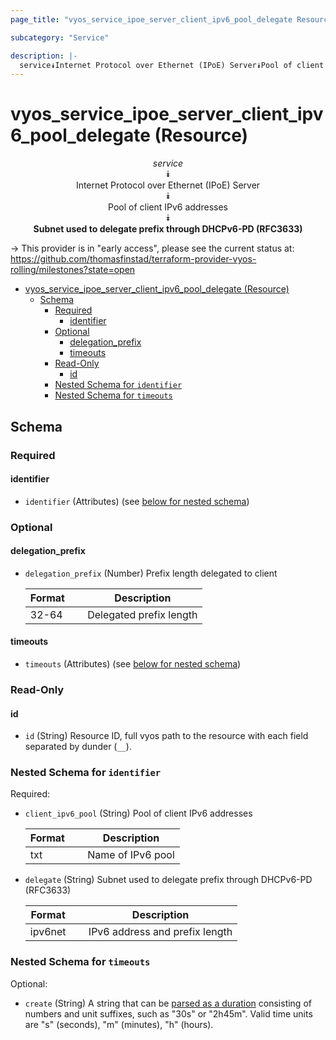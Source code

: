 ```yaml
---
page_title: "vyos_service_ipoe_server_client_ipv6_pool_delegate Resource - vyos"

subcategory: "Service"

description: |-
  service⯯Internet Protocol over Ethernet (IPoE) Server⯯Pool of client IPv6 addresses⯯Subnet used to delegate prefix through DHCPv6-PD (RFC3633)
---
```


# vyos_service_ipoe_server_client_ipv6_pool_delegate (Resource)
<center>

*service*  
⯯  
Internet Protocol over Ethernet (IPoE) Server  
⯯  
Pool of client IPv6 addresses  
⯯  
**Subnet used to delegate prefix through DHCPv6-PD (RFC3633)**


</center>

-> This provider is in "early access", please see the current status at: https://github.com/thomasfinstad/terraform-provider-vyos-rolling/milestones?state=open

<!--TOC-->

- [vyos_service_ipoe_server_client_ipv6_pool_delegate (Resource)](#vyos_service_ipoe_server_client_ipv6_pool_delegate-resource)
  - [Schema](#schema)
    - [Required](#required)
      - [identifier](#identifier)
    - [Optional](#optional)
      - [delegation_prefix](#delegation_prefix)
      - [timeouts](#timeouts)
    - [Read-Only](#read-only)
      - [id](#id)
    - [Nested Schema for `identifier`](#nested-schema-for-identifier)
    - [Nested Schema for `timeouts`](#nested-schema-for-timeouts)

<!--TOC-->

<!-- schema generated by tfplugindocs -->
## Schema

### Required

#### identifier
- `identifier` (Attributes) (see [below for nested schema](#nestedatt--identifier))

### Optional

#### delegation_prefix
- `delegation_prefix` (Number) Prefix length delegated to client

    |  Format  &emsp;|  Description              |
    |----------|---------------------------|
    |  32-64   &emsp;|  Delegated prefix length  |
#### timeouts
- `timeouts` (Attributes) (see [below for nested schema](#nestedatt--timeouts))

### Read-Only

#### id
- `id` (String) Resource ID, full vyos path to the resource with each field separated by dunder (`__`).

<a id="nestedatt--identifier"></a>
### Nested Schema for `identifier`

Required:

- `client_ipv6_pool` (String) Pool of client IPv6 addresses

    |  Format  &emsp;|  Description        |
    |----------|---------------------|
    |  txt     &emsp;|  Name of IPv6 pool  |
- `delegate` (String) Subnet used to delegate prefix through DHCPv6-PD (RFC3633)

    |  Format   &emsp;|  Description                     |
    |-----------|----------------------------------|
    |  ipv6net  &emsp;|  IPv6 address and prefix length  |


<a id="nestedatt--timeouts"></a>
### Nested Schema for `timeouts`

Optional:

- `create` (String) A string that can be [parsed as a duration](https://pkg.go.dev/time#ParseDuration) consisting of numbers and unit suffixes, such as &#34;30s&#34; or &#34;2h45m&#34;. Valid time units are &#34;s&#34; (seconds), &#34;m&#34; (minutes), &#34;h&#34; (hours).
